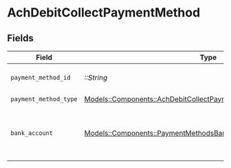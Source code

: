 # AchDebitCollectPaymentMethod


## Fields

| Field                                                                                                                                     | Type                                                                                                                                      | Required                                                                                                                                  | Description                                                                                                                               |
| ----------------------------------------------------------------------------------------------------------------------------------------- | ----------------------------------------------------------------------------------------------------------------------------------------- | ----------------------------------------------------------------------------------------------------------------------------------------- | ----------------------------------------------------------------------------------------------------------------------------------------- |
| `payment_method_id`                                                                                                                       | *::String*                                                                                                                                | :heavy_check_mark:                                                                                                                        | ID of the payment method.                                                                                                                 |
| `payment_method_type`                                                                                                                     | [Models::Components::AchDebitCollectPaymentMethodPaymentMethodType](../../models/shared/achdebitcollectpaymentmethodpaymentmethodtype.md) | :heavy_check_mark:                                                                                                                        | N/A                                                                                                                                       |
| `bank_account`                                                                                                                            | [Models::Components::PaymentMethodsBankAccount](../../models/shared/paymentmethodsbankaccount.md)                                         | :heavy_check_mark:                                                                                                                        | A bank account as contained within a payment method.                                                                                      |
